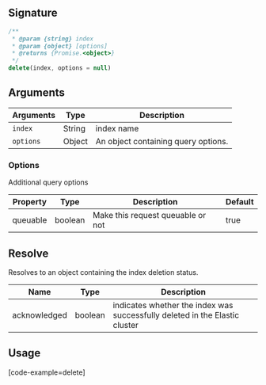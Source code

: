 ## Signature

``` javascript
/**
 * @param {string} index
 * @param {object} [options]
 * @returns {Promise.<object>}
 */
delete(index, options = null)
```

## Arguments

| Arguments     | Type        | Description |
|---------------|-------------|----------------------------------------|
| ``index``     | String      | index name |
| ``options``   | Object | An object containing query options. |

### __Options__

Additional query options

| Property | Type    | Description                       | Default |
| -------- | ------- | --------------------------------- | ------- |
| queuable | boolean | Make this request queuable or not | true    |

## Resolve

Resolves to an object containing the index deletion status.

| Name | Type | Description
|------|------|-------------
| acknowledged | boolean | indicates whether the index was successfully deleted in the Elastic cluster

## Usage

[code-example=delete]
